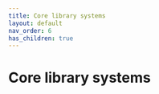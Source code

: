 ```yaml
---
title: Core library systems
layout: default
nav_order: 6
has_children: true
---
```


# Core library systems
